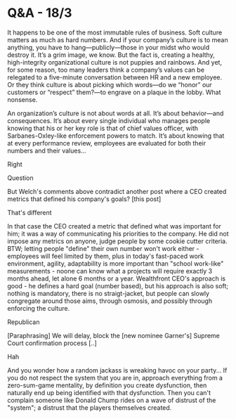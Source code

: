 # Q&A - 18/3

It happens to be one of the most immutable rules of business. Soft culture matters as much as hard numbers. And if your company’s culture is to mean anything, you have to hang—publicly—those in your midst who would destroy it. It’s a grim image, we know. But the fact is, creating a healthy, high-integrity organizational culture is not puppies and rainbows. And yet, for some reason, too many leaders think a company’s values can be relegated to a five-minute conversation between HR and a new employee. Or they think culture is about picking which words—do we “honor” our customers or “respect” them?—to engrave on a plaque in the lobby. What nonsense.

An organization’s culture is not about words at all. It’s about behavior—and consequences. It’s about every single individual who manages people knowing that his or her key role is that of chief values officer, with Sarbanes-Oxley-like enforcement powers to match. It’s about knowing that at every performance review, employees are evaluated for both their numbers and their values…


Right

Question

But Welch's comments above contradict another post where a CEO created metrics that defined his company's goals? [this post]

That's different

In that case the CEO created a metric that defined what was important for him; it was a way of communicating his priorities to the company. He did not impose any metrics on anyone, judge people by some cookie cutter criteria. BTW; letting people "define" their own number won't work either - employees will feel limited by them, plus in today's fast-paced work environment, agility, adaptability is more important than "school work-like" measurements - noone can know what a projects will require exactly 3 months ahead, let alone 6 months or a year. Wealthfront CEO's approach is good - he defines a hard goal (number based), but his approach is also soft; nothing is mandatory, there is no straigt-jacket, but people can slowly congregate around those aims, through osmosis, and possibly through enforcing the culture.

Republican

[Paraphrasing] We will delay, block the [new nominee Garner's] Supreme Court confirmation process [..]

Hah

And you wonder how a random jackass is wreaking havoc on your party... If you do not respect the system that you are in, approach everything from a zero-sum-game mentality, by definition you create dysfunction, then naturally end up being identified with that dysfunction. Then you can't complain someone like Donald Chump rides on a wave of distrust of the "system"; a distrust that the players themselves created.
















